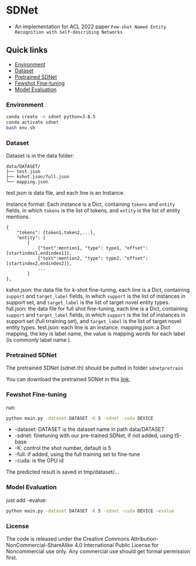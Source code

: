 # SDNet

- An implementation for ACL 2022 paper ``Few-shot Named Entity Recognition with Self-describing Networks``

## Quick links

* [Environment](#Environment)
* [Dataset](#Dataset)
* [Pretrained SDNet](#Pretrained-SDNet)
* [Fewshot Fine-tuning](#Fewshot-Fine-tuning)
* [Model Evaluation](#Model-Evaluation)

### Environment

```bash
conda create -n sdnet python=3.8.5
conda activate sdnet
bash env.sh
```

### Dataset

Dataset is in the data folder:

```text
data/DATASET/
├── test.json
├── kshot.json/full.json
└── mapping.json
```

test.json is data file, and each line is an Instance. 

Instance format: Each instance is a Dict, containing `tokens` and `entity` fields, in which `tokens` is the list of tokens, and `entity` is the list of entity mentions.

```text
{
    "tokens": [token1,token2,...],
    "entity": [
        [
            {"text":mention1, "type": type1, "offset":[startindex1,endindex1]},
            {"text":mention2, "type": type2, "offset":[startindex2,endindex2]},
            ...
        ]
},
```

kshot.json: the data file for k-shot fine-tuning, each line is a Dict, containing `support` and `target_label` fields, in which `support` is the list of instances in support set, and `target_label` is the list of target novel entity types.
full.json: the data file for full shot fine-tuning, each line is a Dict, containing `support` and `target_label` fields, in which `support` is the list of instances in support set (full trraining set), and `target_label` is the list of target novel entity types.
test.json: each line is an instance.
mapping.json: a Dict mapping, the key is label name, the value is mapping words for each label (is commonly label name ). 

### Pretrained SDNet
The pretrained SDNet (sdnet.th) should be putted in folder `sdnetpretrain`

You can download the pretrained SDNet in this [link](https://1drv.ms/u/s!Apx2f2KG2lXYglzYgrNd479FaoLS). 

### Fewshot Fine-tuning

run:

```bash
python main.py -dataset DATASET -K 5 -sdnet -cuda DEVICE
```

+ -dataset: DATASET is the dataset name in path data/DATASET 
+ -sdnet: finetuning with our pre-trained SDNet, if not added, using t5-base
+ -K: control the shot number, default is 5
+ -full: if added, using the full training set to fine-tune
+ -cuda: is the GPU id

The predicted result is saved in tmp/dataset/...

### Model Evaluation

just add -evalue:

```bash
python main.py -dataset DATASET -K 5 -sdnet -cuda DEVICE -evalue
```

### License
The code is released under the Creative Commons Attribution-NonCommercial-ShareAlike 4.0 International Public License for Noncommercial use only. Any commercial use should get formal permission first.